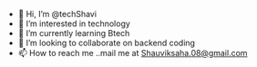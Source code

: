 - 👋 Hi, I’m @techShavi
- 👀 I’m interested in technology
- 🌱 I’m currently learning Btech
- 💞️ I’m looking to collaborate on backend coding
- 📫 How to reach me ..mail me at Shauviksaha.08@gmail.com

<!---
techShavi/techShavi is a ✨ special ✨ repository because its `README.md` (this file) appears on your GitHub profile.
You can click the Preview link to take a look at your changes.
--->
